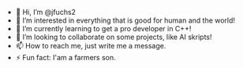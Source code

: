 - 👋 Hi, I’m @jfuchs2
- 👀 I’m interested in everything that is good for human and the world!
- 🌱 I’m currently learning to get a pro developer in C++!
- 💞️ I’m looking to collaborate on some projects, like AI skripts!
- 📫 How to reach me, just write me a message.
- ⚡ Fun fact: I'am a farmers son.

<!---
jfuchs2/jfuchs2 is a ✨ special ✨ repository because its `README.md` (this file) appears on your GitHub profile.
You can click the Preview link to take a look at your changes.
--->

